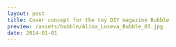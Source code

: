 ```yaml
---
layout: post
title: Cover concept for the toy DIY magazine Bubble
preview: /assets/bubble/Alina_Loseva_Bubble_03.jpg
date: 2014-01-01
---
```

